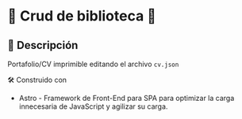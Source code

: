 # 🌟 Crud de biblioteca 🌟

## 📖 Descripción

Portafolio/CV imprimible editando el archivo `cv.json`

🛠️ Construido con
* Astro - Framework de Front-End para SPA para optimizar la carga innecesaria de JavaScript y agilizar su carga.





